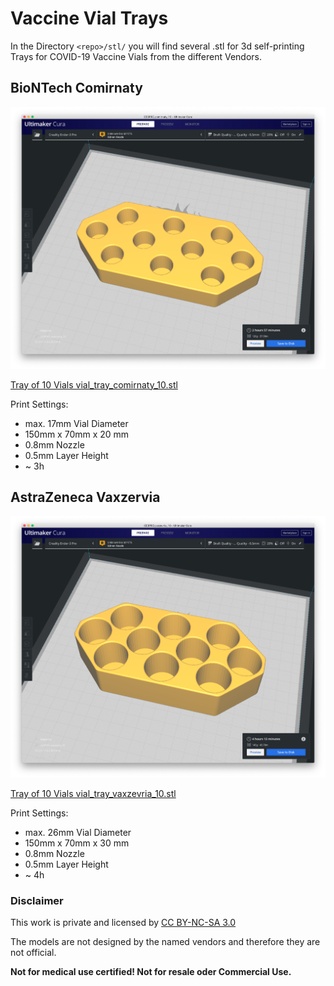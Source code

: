 # Vaccine Vial Trays

In the Directory `<repo>/stl/` you will find several .stl for 3d self-printing
Trays for COVID-19 Vaccine Vials from the different Vendors.


## BioNTech Comirnaty


![BioNTech Comirnaty](img/vial_tray_comirnaty_10.png)<p>
[Tray of 10 Vials vial\_tray\_comirnaty\_10.stl](stl/vial_tray_comirnaty_10.stl)<p>

Print Settings: 

- max. 17mm Vial Diameter 
- 150mm x 70mm x 20 mm
- 0.8mm Nozzle
- 0.5mm Layer Height
- ~ 3h

## AstraZeneca Vaxzervia


![AstraZeneca Vaxzevria](img/vial_tray_vaxzevria_10.png)<p>
[Tray of 10 Vials vial\_tray\_vaxzevria\_10.stl](stl/vial_tray_vaxzevria_10.stl)<p>

Print Settings: 

- max. 26mm Vial Diameter
- 150mm x 70mm x 30 mm
- 0.8mm Nozzle
- 0.5mm Layer Height
- ~ 4h




### Disclaimer

This work is private and licensed by [CC BY-NC-SA 3.0](https://creativecommons.org/licenses/by-nc-sa/3.0/)<p>
The models are not designed by the named vendors and therefore they are not official.<p>
<b> Not for medical use certified! Not for resale oder Commercial Use.


